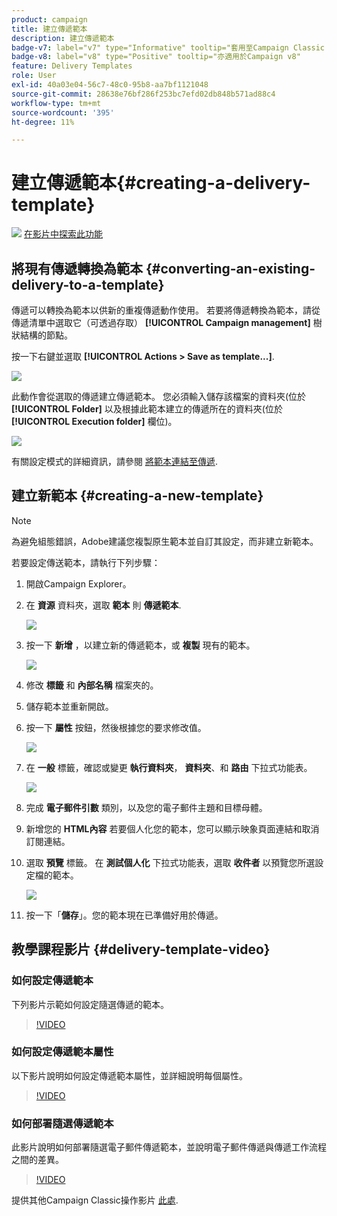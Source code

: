 ```yaml
---
product: campaign
title: 建立傳遞範本
description: 建立傳遞範本
badge-v7: label="v7" type="Informative" tooltip="套用至Campaign Classic v7"
badge-v8: label="v8" type="Positive" tooltip="亦適用於Campaign v8"
feature: Delivery Templates
role: User
exl-id: 40a03e04-56c7-48c0-95b8-aa7bf1121048
source-git-commit: 28638e76bf286f253bc7efd02db848b571ad88c4
workflow-type: tm+mt
source-wordcount: '395'
ht-degree: 11%

---
```


# 建立傳遞範本{#creating-a-delivery-template}

![](assets/do-not-localize/how-to-video.png) [在影片中探索此功能](#delivery-template-video)

## 將現有傳遞轉換為範本 {#converting-an-existing-delivery-to-a-template}

傳遞可以轉換為範本以供新的重複傳遞動作使用。 若要將傳遞轉換為範本，請從傳遞清單中選取它（可透過存取） **[!UICONTROL Campaign management]** 樹狀結構的節點。

按一下右鍵並選取 **[!UICONTROL Actions > Save as template...]**.

![](assets/s_ncs_user_campaign_save_as_scenario.png)

此動作會從選取的傳遞建立傳遞範本。 您必須輸入儲存該檔案的資料夾(位於 **[!UICONTROL Folder]** 以及根據此範本建立的傳遞所在的資料夾(位於 **[!UICONTROL Execution folder]** 欄位)。

![](assets/s_ncs_user_campaign_save_as_scenario_a.png)

有關設定模式的詳細資訊，請參閱 [將範本連結至傳遞](creating-a-delivery-from-a-template.md#linking-the-template-to-a-delivery).

## 建立新範本 {#creating-a-new-template}

>[!NOTE]
>
>為避免組態錯誤，Adobe建議您複製原生範本並自訂其設定，而非建立新範本。

若要設定傳送範本，請執行下列步驟：

1. 開啟Campaign Explorer。
1. 在 **資源** 資料夾，選取 **範本** 則 **傳遞範本**.

   ![](assets/delivery_template_1.png)

1. 按一下 **新增** ，以建立新的傳遞範本，或 **複製** 現有的範本。

   ![](assets/delivery_template_2.png)

1. 修改 **標籤** 和 **內部名稱** 檔案夾的。
1. 儲存範本並重新開啟。
1. 按一下 **屬性** 按鈕，然後根據您的要求修改值。

   ![](assets/delivery_template_3.png)

1. 在 **一般** 標籤，確認或變更 **執行資料夾**， **資料夾**、和 **路由** 下拉式功能表。

   ![](assets/delivery_template_4.png)

1. 完成 **電子郵件引數** 類別，以及您的電子郵件主題和目標母體。
1. 新增您的 **HTML內容** 若要個人化您的範本，您可以顯示映象頁面連結和取消訂閱連結。
1. 選取 **預覽** 標籤。 在 **測試個人化** 下拉式功能表，選取 **收件者** 以預覽您所選設定檔的範本。

   ![](assets/delivery_template_5.png)

1. 按一下「**儲存**」。您的範本現在已準備好用於傳遞。


## 教學課程影片 {#delivery-template-video}

### 如何設定傳遞範本

下列影片示範如何設定隨選傳遞的範本。

>[!VIDEO](https://video.tv.adobe.com/v/24066?quality=12)

### 如何設定傳遞範本屬性

以下影片說明如何設定傳遞範本屬性，並詳細說明每個屬性。

>[!VIDEO](https://video.tv.adobe.com/v/24067?quality=12)

### 如何部署隨選傳遞範本

此影片說明如何部署隨選電子郵件傳遞範本，並說明電子郵件傳遞與傳遞工作流程之間的差異。

>[!VIDEO](https://video.tv.adobe.com/v/24065?quality=12)

提供其他Campaign Classic操作影片 [此處](https://experienceleague.adobe.com/docs/campaign-classic-learn/tutorials/overview.html?lang=zh-Hant).
